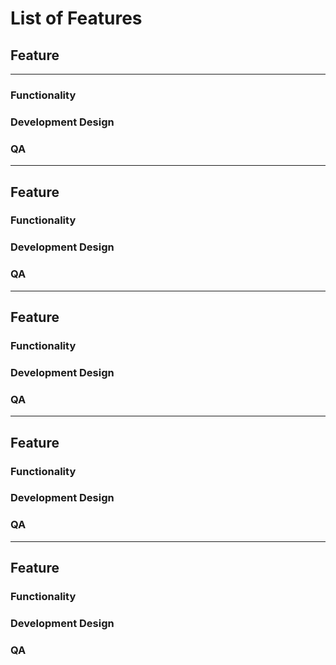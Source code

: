 # List of Features 



## Feature
---

### Functionality


### Development Design


### QA 


---
## Feature


### Functionality


### Development Design


### QA 


---
## Feature


### Functionality


### Development Design


### QA 


---
## Feature


### Functionality


### Development Design


### QA 


---
## Feature


### Functionality


### Development Design


### QA 

